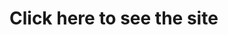 <html>
<head></head>
<body> 
  <h1 href="https://htmlpreview.github.io/?https://github.com/miky97it/MeteoPlanck/blob/master/Site/home.html"> Click here to see the site </h1>
</body>
</html>
